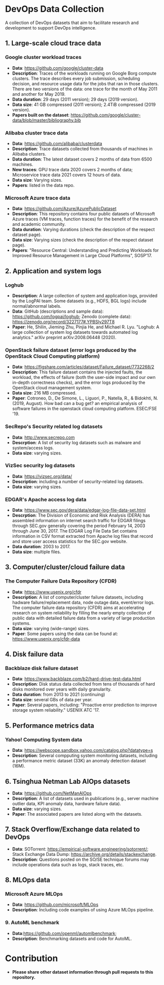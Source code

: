 # DevOps Data Collection
A collection of DevOps datasets that aim to facilitate research and development to support DevOps intelligence.

## 1. Large-scale cloud trace data
### Google cluster workload traces
- **Data**: https://github.com/google/cluster-data
- **Description**: Traces of the workloads running on Google Borg compute clusters. The trace describes every job submission, scheduling decision, and resource usage data for the jobs that ran in those clusters. There are two versions of the data:  one trace for the month of May 2011 and another for May 2019.
- **Data duration**: 29 days (2011 version); 29 days (2019 version).
- **Data size**: 41 GB compressed (2011 version); 2.4TiB compressed (2019 version).
- **Papers built on the dataset**: https://github.com/google/cluster-data/blob/master/bibliography.bib

### Alibaba cluster trace data
- **Data**: https://github.com/alibaba/clusterdata
- **Description**: Trace datasets collected from thousands of machines in Alibaba clusters.
- **Data duration**: The latest dataset covers 2 months of data from 6500 machines.
- **New traces**: GPU trace data 2020 covers 2 months of data; Microservice trace data 2021 covers 12 hours of data.
- **Data size**: Varying sizes.
- **Papers**: listed in the data repo.

### Microsoft Azure trace data
- **Data**: https://github.com/Azure/AzurePublicDataset
- **Description**: This repository contains four public datasets of Microsoft Azure traces (VM traces, function traces) for the benefit of the research and academic community.
- **Data duration**: Varying durations (check the description of the respect dataset page).
- **Data size**: Varying sizes (check the description of the respect dataset page).
- **Papers**: "Resource Central: Understanding and Predicting Workloads for Improved Resource Management in Large Cloud Platforms", SOSP’17.

## 2. Application and system logs

### Loghub 
- **Description**: A large collection of system and application logs, provided by the LogPAI team. Some datasets (e.g., HDFS, BGL logs) include normal/abnormal labels.
- **Data**: GitHub (descriptions and sample data): https://github.com/logpai/loghub; Zenodo (complete data): https://zenodo.org/record/3227177#.YPBSly297T8
- **Paper**: He, Shilin, Jieming Zhu, Pinjia He, and Michael R. Lyu. "Loghub: A large collection of system log datasets towards automated log analytics." arXiv preprint arXiv:2008.06448 (2020).

### OpenStack failure dataset (error logs produced by the OpenStack Cloud Computing platform)
- **Data**: https://figshare.com/articles/dataset/Failure_dataset/7732268/2
- **Description**: This failure dataset contains the injected faults, the workload, the effects of failure (both the user-side impact and our own in-depth correctness checks), and the error logs produced by the OpenStack cloud management system.
- **Data size**: 216 MB compressed.
- **Paper**: Cotroneo, D., De Simone, L., Liguori, P., Natella, R., & Bidokhti, N. (2019, August). How bad can a bug get? an empirical analysis of software failures in the openstack cloud computing platform. ESEC/FSE '19.

### SecRepo's Security related log datasets
- **Data**: http://www.secrepo.com
- **Descrption**: A list of security log datasets such as malware and system/access logs.
- **Data size**: varying sizes.

### VizSec security log datasets
- **Data**: https://vizsec.org/data/
- **Description**: including a number of security-related log datasets.
- **Data size**: varying sizes.

### EDGAR's Apache access log data
- **Data**: https://www.sec.gov/dera/data/edgar-log-file-data-set.html
- **Descrption**: The Division of Economic and Risk Analysis (DERA) has assembled information on internet search traffic for EDGAR filings through SEC.gov generally covering the period February 14, 2003 through June 30, 2017. The EDGAR Log File Data Set contains information in CSV format extracted from Apache log files that record and store user access statistics for the SEC.gov website.
- **Data duration**: 2003 to 2017.
- **Data size**: multiple files.

## 3. Computer/cluster/cloud failure data
### The Computer Failure Data Repository (CFDR)
- **Data**: https://www.usenix.org/cfdr
- **Description**: A list of computer/cluster failure datasets, including hadware failure/replacement data, node outage data, event/error logs. The computer failure data repository (CFDR) aims at accelerating research on system reliability by filling the nearly empty collection of public data with detailed failure data from a variety of large production systems.
- **Data size**: varying (wide-range) sizes.
- **Paper**: Some papers using the data can be found at: https://www.usenix.org/cfdr-data

## 4. Disk failure data
### Backblaze disk failure dataset
- **Data**: https://www.backblaze.com/b2/hard-drive-test-data.html
- **Description**: Disk status data collected from tens of thousands of hard disks monitored over years with daily granularity.
- **Data duration**: from 2013 to 2021 (continuing)
- **Data size**: several GBs of data per year.
- **Paper**: Several papers, including: "Proactive error prediction to improve storage system reliability." USENIX ATC '17.

## 5. Performance metrics data
### Yahoo! Computing System data
- **Data**: https://webscope.sandbox.yahoo.com/catalog.php?datatype=s
- **Description**: Several compputing system monitoring datasets, including a performance metric dataset (33K) an anomaly detection dataset (16M).

## 6. Tsinghua Netman Lab AIOps datasets
- **Data**: https://github.com/NetManAIOps
- **Description**: A list of datasets used in publications (e.g., server machine outlier data, KPI anomaly data, hardware failure data).
- **Data size**: varying sizes.
- **Paper**: The associated papers are listed along with the datasets.

## 7. Stack Overflow/Exchange data related to DevOps
- **Data**: SOTorrent: https://empirical-software.engineering/sotorrent/; Stack Exchange Data Dump: https://archive.org/details/stackexchange.
- **Description**: Questions posted on the SO/SE technique forums may include operations data such as logs, stack traces, etc.

## 8. MLOps data
### Microsoft Azure MLOps
- **Data**: https://github.com/microsoft/MLOps
- **Description**: Including code examples of using Azure MLOps pipeline.

### 9. AutoML benchmark
- **Data**:https://github.com/openml/automlbenchmark; 
- **Description**: Benchmarking datasets and code for AutoML.

# Contribution
- **Please share other dataset information through pull requests to this repository.**
